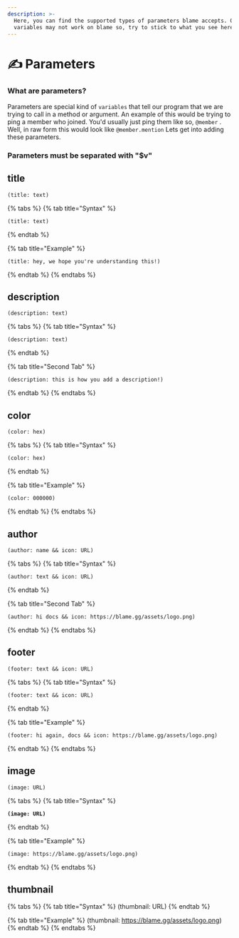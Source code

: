 ```yaml
---
description: >-
  Here, you can find the supported types of parameters blame accepts. Other bots
  variables may not work on blame so, try to stick to what you see here :D
---
```


# ✍ Parameters

### What are parameters?

Parameters are special kind of `variables` that tell our program that we are trying to call in a method or argument. An example of this would be trying to ping a member who joined. You'd usually just ping them like so, `@member` . Well, in raw form this would look like `@member.mention` Lets get into adding these parameters.

### **Parameters must be separated with "$v"**

## title

```
(title: text)
```

{% tabs %}
{% tab title="Syntax" %}
```
(title: text)
```
{% endtab %}

{% tab title="Example" %}
```
(title: hey, we hope you're understanding this!)
```


{% endtab %}
{% endtabs %}

## description

```
(description: text)
```

{% tabs %}
{% tab title="Syntax" %}
```
(description: text)
```
{% endtab %}

{% tab title="Second Tab" %}
```
(description: this is how you add a description!)
```
{% endtab %}
{% endtabs %}

## color

```
(color: hex)
```

{% tabs %}
{% tab title="Syntax" %}
```
(color: hex)
```
{% endtab %}

{% tab title="Example" %}
```
(color: 000000)
```
{% endtab %}
{% endtabs %}

## author

```
(author: name && icon: URL)
```

{% tabs %}
{% tab title="Syntax" %}
```
(author: text && icon: URL)
```
{% endtab %}

{% tab title="Second Tab" %}
```
(author: hi docs && icon: https://blame.gg/assets/logo.png)
```
{% endtab %}
{% endtabs %}

## footer

```
(footer: text && icon: URL)
```

{% tabs %}
{% tab title="Syntax" %}
```
(footer: text && icon: URL)
```
{% endtab %}

{% tab title="Example" %}
```
(footer: hi again, docs && icon: https://blame.gg/assets/logo.png)
```


{% endtab %}
{% endtabs %}

## image

```
(image: URL)
```

{% tabs %}
{% tab title="Syntax" %}
<pre><code><strong>(image: URL)</strong></code></pre>
{% endtab %}

{% tab title="Example" %}
```
(image: https://blame.gg/assets/logo.png)
```
{% endtab %}
{% endtabs %}

## thumbnail

{% tabs %}
{% tab title="Syntax" %}
(thumbnail: URL)
{% endtab %}

{% tab title="Example" %}
(thumbnail: https://blame.gg/assets/logo.png)
{% endtab %}
{% endtabs %}
